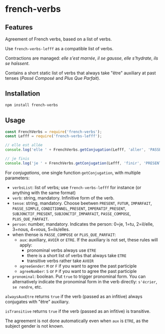 <!--
Copyright 2019 Ludan Stoecklé
SPDX-License-Identifier: CC-BY-4.0
-->
# french-verbs

## Features

Agreement of French verbs, based on a list of verbs.

Use `french-verbs-lefff` as a compatible list of verbs.

Contractions are managed: _elle s'est marrée_, _il se gausse_, _elle s'hydrate_, _ils se haïssent_.

Contains a short static list of verbs that always take "être" auxiliary at past tenses (_Passé Composé_ and _Plus Que Parfait_).


## Installation 
```sh
npm install french-verbs
```

## Usage

```javascript
const FrenchVerbs = require('french-verbs');
const Lefff = require('french-verbs-lefff');

// elle est allée
console.log('elle ' + FrenchVerbs.getConjugation(Lefff, 'aller', 'PASSE_COMPOSE', 2, 'ETRE', 'F'));

// je finis
console.log('je ' + FrenchVerbs.getConjugation(Lefff, 'finir', 'PRESENT', 0));
```

For *conjugations*, one single function `getConjugation`, with multiple parameters:

* `verbsList`: list of verbs; use `french-verbs-lefff` for instance (or anything with the same format)
* `verb`: string, mandatory. Infinitive form of the verb.
* `tense`: string, mandatory. Choose beetwen `PRESENT`, `FUTUR`, `IMPARFAIT`, `PASSE_SIMPLE`, `CONDITIONNEL_PRESENT`, `IMPERATIF_PRESENT`, `SUBJONCTIF_PRESENT`, `SUBJONCTIF_IMPARFAIT`, `PASSE_COMPOSE`, `PLUS_QUE_PARFAIT`.
* `person`: number, mandatory. Indicates the person: 0=je, 1=tu, 2=il/elle, 3=nous, 4=vous, 5=ils/elles.
* when thense is `PASSE_COMPOSE` or `PLUS_QUE_PARFAIT`:
  * `aux`: auxiliary, `AVOIR` or `ETRE`. If the auxiliary is not set, these rules will apply:
    * pronominal verbs always use `ETRE`
    * there is a short list of verbs that always take `ETRE`
    * transitive verbs rather take `AVOIR`
  * `agreeGender`: `M` or `F` if you want to agree the past participle
  * `agreeNumber`: `S` or `P` if you want to agree the past participle
* `pronominal`: boolean. Put `true` to trigger pronominal form. You can alternatively indicate the pronominal form in the verb directly: `s'écrier`, `se rendre`, etc.


`alwaysAuxEtre` returns `true` if the verb (passed as an infitive) always conjugates with "être" auxiliary.

`isTransitive` returns `true` if the verb (passed as an infitive) is transitive.

The agreement is not done automatically even when `aux` is `ETRE`, as the subject gender is not known.

